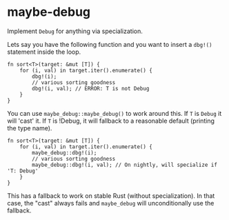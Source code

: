 maybe-debug
===========
Implement `Debug` for anything via specialization.

Lets say you have the following function and you want
to insert a `dbg!()` statement inside the loop.
```compile_fail
fn sort<T>(target: &mut [T]) {
    for (i, val) in target.iter().enumerate() {
        dbg!(i);
        // various sorting goodness
        dbg!(i, val); // ERROR: T is not Debug
    }
}
```

You can use `maybe_debug::maybe_debug()` to work around this.
If `T` is `Debug` it will 'cast' it. If `T` is !Debug, it will
fallback to a reasonable default (printing the type name).

```
fn sort<T>(target: &mut [T]) {
    for (i, val) in target.iter().enumerate() {
        maybe_debug::dbg!(i);
        // various sorting goodness
        maybe_debug::dbg!(i, val); // On nightly, will specialize if 'T: Debug'
    }
}
```

This has a fallback to work on stable Rust (without specialization).
In that case, the "cast" always fails and `maybe_debug` will unconditionally
use the fallback.

